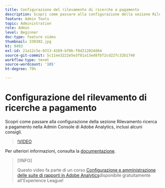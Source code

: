 ```yaml
---
title: Configurazione del rilevamento di ricerche a pagamento
description: Scopri come passare alla configurazione della sezione Rilevamento ricerca a pagamento nella Admin Console di Adobe Analytics, inclusi alcuni consigli.
feature: Admin Tools
topic: Administration
role: Admin
level: Beginner
doc-type: feature video
thumbnail: 339302.jpg
kt: 9493
exl-id: 21a12c5e-0313-4169-bf0b-f0d21202dd64
source-git-commit: 5c11ee3222e5e3f81a13ed8fbf2cd22fc32b1740
workflow-type: tm+mt
source-wordcount: '105'
ht-degree: 79%

---
```


# Configurazione del rilevamento di ricerche a pagamento

Scopri come passare alla configurazione della sezione Rilevamento ricerca a pagamento nella Admin Console di Adobe Analytics, inclusi alcuni consigli.

>[!VIDEO](https://video.tv.adobe.com/v/339302/?quality=12&learn=on)

Per ulteriori informazioni, consulta la [documentazione](https://experienceleague.adobe.com/docs/analytics/admin/admin-tools/paid-search-detection/paid-search-detection.html?lang=it#section_0C2CFA0AF77B47098BE37CB024665D0D).

>[!INFO]
>
> Questo video fa parte di un corso [Configurazione e amministrazione delle suite di rapporti in Adobe Analytics](https://experienceleague.adobe.com/?recommended=Analytics-A-1-2021.1.administration&amp;lang=it)disponibile gratuitamente all&#39;Experience League!